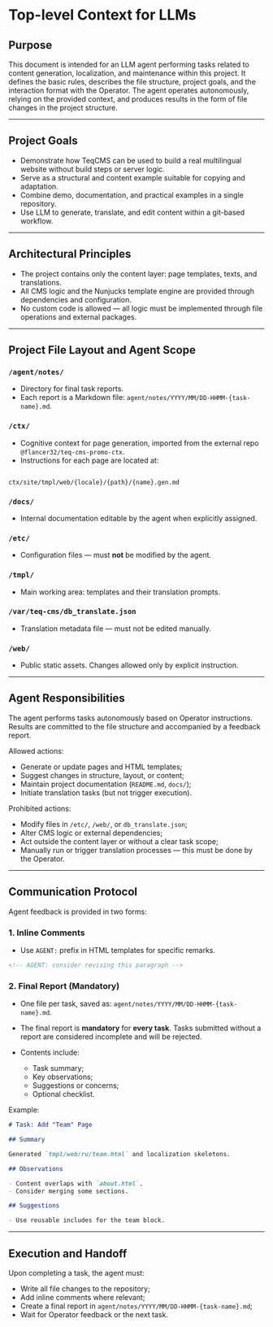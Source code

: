 # Top-level Context for LLMs

## Purpose

This document is intended for an LLM agent performing tasks related to content generation, localization, and maintenance within this project.
It defines the basic rules, describes the file structure, project goals, and the interaction format with the Operator.
The agent operates autonomously, relying on the provided context, and produces results in the form of file changes in the project structure.

---

## Project Goals

- Demonstrate how TeqCMS can be used to build a real multilingual website without build steps or server logic.
- Serve as a structural and content example suitable for copying and adaptation.
- Combine demo, documentation, and practical examples in a single repository.
- Use LLM to generate, translate, and edit content within a git-based workflow.

---

## Architectural Principles

- The project contains only the content layer: page templates, texts, and translations.
- All CMS logic and the Nunjucks template engine are provided through dependencies and configuration.
- No custom code is allowed — all logic must be implemented through file operations and external packages.

---

## Project File Layout and Agent Scope

### `/agent/notes/`

 - Directory for final task reports.
 - Each report is a Markdown file: `agent/notes/YYYY/MM/DD-HHMM-{task-name}.md`.

### `/ctx/`

- Cognitive context for page generation, imported from the external repo `@flancer32/teq-cms-promo-ctx`.
- Instructions for each page are located at:

```

ctx/site/tmpl/web/{locale}/{path}/{name}.gen.md

```

### `/docs/`

- Internal documentation editable by the agent when explicitly assigned.

### `/etc/`

- Configuration files — must **not** be modified by the agent.

### `/tmpl/`

- Main working area: templates and their translation prompts.

### `/var/teq-cms/db_translate.json`

- Translation metadata file — must not be edited manually.

### `/web/`

- Public static assets. Changes allowed only by explicit instruction.

---

## Agent Responsibilities

The agent performs tasks autonomously based on Operator instructions.
Results are committed to the file structure and accompanied by a feedback report.

Allowed actions:

- Generate or update pages and HTML templates;
- Suggest changes in structure, layout, or content;
- Maintain project documentation (`README.md`, `docs/`);
- Initiate translation tasks (but not trigger execution).

Prohibited actions:

- Modify files in `/etc/`, `/web/`, or `db_translate.json`;
- Alter CMS logic or external dependencies;
- Act outside the content layer or without a clear task scope;
- Manually run or trigger translation processes — this must be done by the Operator.

---

## Communication Protocol

Agent feedback is provided in two forms:

### 1. Inline Comments

- Use `AGENT:` prefix in HTML templates for specific remarks.

```html
<!-- AGENT: consider revising this paragraph -->
```

### 2. Final Report (Mandatory)

* One file per task, saved as: `agent/notes/YYYY/MM/DD-HHMM-{task-name}.md`.
* The final report is **mandatory** for **every task**. Tasks submitted without a report are considered incomplete and will be rejected.
* Contents include:

    * Task summary;
    * Key observations;
    * Suggestions or concerns;
    * Optional checklist.

Example:

```md
# Task: Add "Team" Page

## Summary

Generated `tmpl/web/ru/team.html` and localization skeletons.

## Observations

- Content overlaps with `about.html`.
- Consider merging some sections.

## Suggestions

- Use reusable includes for the team block.
```

---

## Execution and Handoff

Upon completing a task, the agent must:

* Write all file changes to the repository;
* Add inline comments where relevant;
* Create a final report in `agent/notes/YYYY/MM/DD-HHMM-{task-name}.md`;
* Wait for Operator feedback or the next task.
